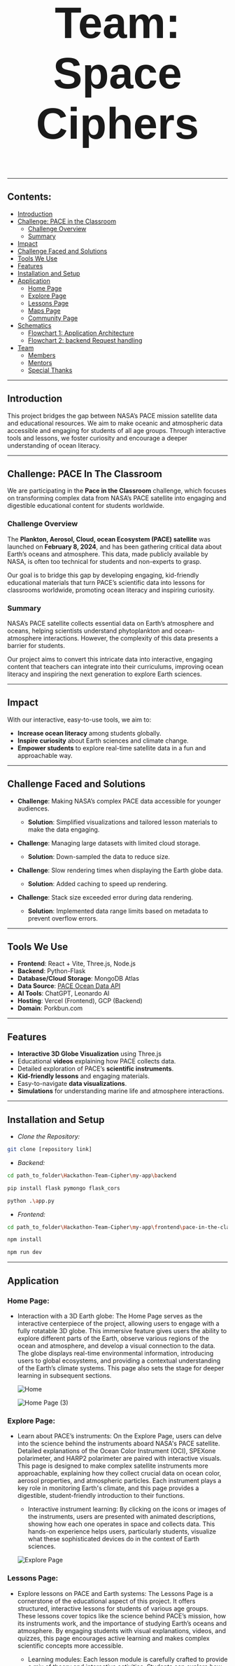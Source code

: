 <h1 align="center" style="font-size: 100px; font-family: 'Arial';"><strong> Team: Space Ciphers </strong></h1>

---

## Contents:

- [Introduction](#introduction)
- [Challenge: PACE in the Classroom](#challenge-pace-in-the-classroom)
  - [Challenge Overview](#challenge-overview)
  - [Summary](#summary)
- [Impact](#impact)
- [Challenge Faced and Solutions](#challenge-faced-and-solutions)
- [Tools We Use](#tools-we-use)
- [Features](#features)
- [Installation and Setup](#installation-and-setup)
- [Application](#application)
  - [Home Page](#home-page)
  - [Explore Page](#explore-page)
  - [Lessons Page](#lessons-page)
  - [Maps Page](#maps-page)
  - [Community Page](#community-page)
- [Schematics](#schematics)
  - [Flowchart 1: Application Architecture](#flowchart-1-application-architecture)
  - [Flowchart 2: backend Request handling](#flowchart-2-backend-request-handling)
- [Team](#team)
  - [Members](#members)
  - [Mentors](#mentors)
  - [Special Thanks](#special-thanks)

---

## Introduction

This project bridges the gap between NASA’s PACE mission satellite data and educational resources. We aim to make oceanic and atmospheric data accessible and engaging for students of all age groups. Through interactive tools and lessons, we foster curiosity and encourage a deeper understanding of ocean literacy.

---

## Challenge: PACE In The Classroom

We are participating in the **Pace in the Classroom** challenge, which focuses on transforming complex data from NASA’s PACE satellite into engaging and digestible educational content for students worldwide.

### Challenge Overview

The **Plankton, Aerosol, Cloud, ocean Ecosystem (PACE) satellite** was launched on **February 8, 2024**, and has been gathering critical data about Earth’s oceans and atmosphere. This data, made publicly available by NASA, is often too technical for students and non-experts to grasp.

Our goal is to bridge this gap by developing engaging, kid-friendly educational materials that turn PACE’s scientific data into lessons for classrooms worldwide, promoting ocean literacy and inspiring curiosity.

### Summary

NASA’s PACE satellite collects essential data on Earth’s atmosphere and oceans, helping scientists understand phytoplankton and ocean-atmosphere interactions. However, the complexity of this data presents a barrier for students. 

Our project aims to convert this intricate data into interactive, engaging content that teachers can integrate into their curriculums, improving ocean literacy and inspiring the next generation to explore Earth sciences.

---

## Impact

With our interactive, easy-to-use tools, we aim to:

- **Increase ocean literacy** among students globally.
- **Inspire curiosity** about Earth sciences and climate change.
- **Empower students** to explore real-time satellite data in a fun and approachable way.

---

## Challenge Faced and Solutions

- **Challenge**: Making NASA’s complex PACE data accessible for younger audiences.
  - **Solution**: Simplified visualizations and tailored lesson materials to make the data engaging.

- **Challenge**: Managing large datasets with limited cloud storage.
  - **Solution**: Down-sampled the data to reduce size.

- **Challenge**: Slow rendering times when displaying the Earth globe data.
  - **Solution**: Added caching to speed up rendering.

- **Challenge**: Stack size exceeded error during data rendering.
  - **Solution**: Implemented data range limits based on metadata to prevent overflow errors.

---

## Tools We Use

- **Frontend**: React + Vite, Three.js, Node.js
- **Backend**: Python-Flask
- **Database/Cloud Storage**: MongoDB Atlas
- **Data Source**: [PACE Ocean Data API](https://oceandata.sci.gsfc.nasa.gov/api/file_search/)
- **AI Tools**: ChatGPT, Leonardo AI
- **Hosting**: Vercel (Frontend), GCP (Backend)
- **Domain**: Porkbun.com

---

## Features

- **Interactive 3D Globe Visualization** using Three.js
- Educational **videos** explaining how PACE collects data.
- Detailed exploration of PACE’s **scientific instruments**.
- **Kid-friendly lessons** and engaging materials.
- Easy-to-navigate **data visualizations**.
- **Simulations** for understanding marine life and atmosphere interactions.

---

## Installation and Setup

- *Clone the Repository:* 

```bash
git clone [repository link]
```

- *Backend:* 

```bash
cd path_to_folder\Hackathon-Team-Cipher\my-app\backend
```

```bash
pip install flask pymongo flask_cors
```

```bash
python .\app.py
```
 
- *Frontend:* 

```bash
cd path_to_folder\Hackathon-Team-Cipher\my-app\frontend\pace-in-the-classroom
```

```bash
npm install
```

```bash
npm run dev
```

---

## Application

### Home Page:

- Interaction with a 3D Earth globe: The Home Page serves as the interactive centerpiece of the project, allowing users to engage with a fully rotatable 3D globe. This immersive feature gives users the ability to explore different parts of the Earth, observe various regions of the ocean and atmosphere, and develop a visual connection to the data. The globe displays real-time environmental information, introducing users to global ecosystems, and providing a contextual understanding of the Earth’s climate systems. This page also sets the stage for deeper learning in subsequent sections.

  ![Home](https://github.com/user-attachments/assets/2bea5b05-9d3c-4f30-b107-16a3d6fc80b7)

  ![Home Page (3)](https://github.com/user-attachments/assets/f0198700-5575-4e7a-a408-f732bdcc732f)

### Explore Page:

- Learn about PACE’s instruments: On the Explore Page, users can delve into the science behind the instruments aboard NASA's PACE satellite. Detailed explanations of the Ocean Color Instrument (OCI), SPEXone polarimeter, and HARP2 polarimeter are paired with interactive visuals. This page is designed to make complex satellite instruments more approachable, explaining how they collect crucial data on ocean color, aerosol properties, and atmospheric particles. Each instrument plays a key role in monitoring Earth's climate, and this page provides a digestible, student-friendly introduction to their functions.
  - Interactive instrument learning: By clicking on the icons or images of the instruments, users are presented with animated descriptions, showing how each one operates in space and collects data. This hands-on experience helps users, particularly students, visualize what these sophisticated devices do in the context of Earth sciences.
    
  ![Explore Page](https://github.com/user-attachments/assets/df82cf2d-3585-43a4-8401-f6d79e24b797)

### Lessons Page:

- Explore lessons on PACE and Earth systems: The Lessons Page is a cornerstone of the educational aspect of this project. It offers structured, interactive lessons for students of various age groups. These lessons cover topics like the science behind PACE’s mission, how its instruments work, and the importance of studying Earth’s oceans and atmosphere. By engaging students with visual explanations, videos, and quizzes, this page encourages active learning and makes complex scientific concepts more accessible.
  
  - Learning modules: Each lesson module is carefully crafted to provide a mix of theory and interactive activities. Students can explore how phytoplankton impacts ocean health, or how aerosols affect the atmosphere, by interacting with on-screen simulations and images. This makes it easier to understand how the data PACE gathers translates into real-world impacts on the environment.
    
  - Self-paced quizzes: After each lesson, students are encouraged to take quizzes to test their understanding. This reinforces learning and makes it more engaging for young minds.

  ![Lessons Page](https://github.com/user-attachments/assets/990a2d3b-73f8-48c3-82e3-f404717aa329)

  ![Lesson1 Page (1)](https://github.com/user-attachments/assets/0d70d257-a0cc-4b2f-9afb-d13992c5617a)

  ![Lesson3](https://github.com/user-attachments/assets/d249484b-0f0d-4119-9c7b-59f812289e8c)

  ![Lesson3 Page](https://github.com/user-attachments/assets/38e20309-395b-4e0c-a4b9-4f68857219a5)

### Maps Page:

- Visualize global data on Chlorophyll, Carbon, and Sea Surface Temperature: The Maps Page offers two distinct visualization tools to help users understand critical environmental data gathered by NASA's PACE satellite. It includes an interactive 3D Earth globe for spatial exploration and Graph Visualization for detailed temporal data analysis.

  - 3D Earth Globe: Users can interact with a fully rotatable 3D globe that displays real-time data for Chlorophyll concentrations, Carbon levels, and Sea Surface Temperature (SST). The 3D view allows users to explore global patterns and observe how ocean and atmospheric conditions vary across different regions of the planet. This visualization helps students and teachers connect large-scale environmental processes with specific geographic locations.
    
  - Graph Visualization: In addition to the 3D globe, the Maps Page also features a Graph Visualization tool that plots the mean values of environmental data, such as Chlorophyll and Carbon concentrations and Sea Surface temperature, over a 30-day period. The graphs display key trends and fluctuations in these metrics, helping users understand how environmental factors change over time. This feature allows students and educators to analyze temporal trends in ocean and atmospheric data.

  - Data insights: The combination of the 3D Earth globe and Graph Visualization offers users a comprehensive understanding of how PACE data translates into real-world impacts. While the 3D globe provides a global overview of Earth's climate and ecosystems, the graphs give a time-based perspective, enabling deeper insights into trends and variations over monthly periods.
    
  ![Globe](https://github.com/user-attachments/assets/febbcfed-cf88-43e0-a88e-5b6e2124a725)

  ![Graph](https://github.com/user-attachments/assets/4b724d43-281e-4fe2-af3b-693e38e98361)

### Community Page:

- Collaborative learning and idea sharing: The Community Page is designed to foster interaction between learners, educators, and contributors from around the world. It encourages the sharing of ideas, feedback, and projects based on the PACE data and learning materials. Users can upload their own projects, post questions, and engage in discussions with others working on similar topics, creating a sense of community and collaborative learning.
 
  - Global participation: The Community Page encourages participation from different parts of the world, making it a global platform for sharing knowledge about ocean literacy and environmental science.

  ![Community Page](https://github.com/user-attachments/assets/37bf811c-2685-4c3f-a2c4-873105f5e801)

---

## Schematics

### Flowchart 1: Application Architecture

This flowchart represents the architecture of an application with a focus on the interaction between the frontend, backend, and database.

1. **Application (Frontend)**
   - The application frontend is built using React and Vite, deployed on Vercel.
   - It handles user interactions and makes API requests to the backend.

2. **React + Vite Project on Vercel (Frontend)**
   - The frontend framework handles user inputs and sends API requests to the backend to process user interactions like authentication, data fetching, and saving.

3. **MongoDB (Database)**
   - MongoDB is used for database operations. It handles data retrieval, update, and delete operations in response to requests from the backend.

4. **User Interactions (Frontend)**
   - The user interacts with the frontend, which triggers authentication or data-related operations.
   - These operations are handled by API requests sent to the backend, which communicates with the database.

5. **Python Flask Project on GCP (Backend)**
   - The backend is a Python Flask project hosted on Google Cloud Platform (GCP).
   - It handles the API requests from the frontend, processes the data, and communicates with the MongoDB database to complete the requested operations.

6. **Flow of Data**
   - Data flows between the frontend, backend, and database through API requests.
   - The frontend initiates requests, the backend processes them, and the database responds with the necessary data. The backend sends the processed data back to the frontend for user display.

   ![Flow_Chart](https://github.com/user-attachments/assets/749a942d-cbee-4d24-9420-52cd9b31b545)

### Flowchart 2: Backend Request Handling

This flowchart outlines how backend requests are handled from user interactions to database queries and error handling.

1. **User Inputs and Interactions**
   - Users interact with the frontend by inputting data or making requests.

2. **API Requests to Backend**
   - The frontend sends API requests to the backend for processing.

3. **Handling Incoming Requests on Flask**
   - The Flask backend receives incoming requests and processes them accordingly.

4. **Database Operations**
   - The backend sends a query to the database to retrieve or update data based on the user request.

5. **Database**
   - The database processes the query and sends the requested data back to the backend.

6. **Backend Processing**
   - The backend processes the data and prepares it for sending back to the frontend.

7. **Flow of Data Between Frontend and Backend**
   - The data flows back to the frontend from the backend.

8. **Error Handling and Feedback Loops**
   - Any errors that occur during data processing are handled by the backend, and feedback is provided to the frontend.

9. **Displays on the Frontend**
   - The processed data is displayed on the frontend for the user to interact with. 

   ![Flowchart](https://github.com/user-attachments/assets/9efcb99a-8bef-4840-8c4a-f9c8fc59a8a3)

## Team

### Members:

- **Devanshu Mangal** - Frontend and Backend.
- **Ronit Rathod** - Backend, Database and Video Editor.
- **Dhairya Prajapati** - Frontend.
- **Manan Tarsariya** - Backend and Literature Survey.
- **Jit Prajapati** - Website Deployment.
- **Jainex Pumbhadiya** - Website Deployment.

We are student of 2nd Year, Computer Engineering Department, SCET, Surat.

### Mentors:

- **Mr. Nishant Painter** - CEO and Founder, Shivantra.
- **Prof. (Dr.) Bintu Kadhiwala** - Assistant Professor, Computer Engineering Department, SCET, Surat.

### Special Thanks:

- Special thanks to **Prof. Dhatri Pandya** (Assistant Professor, Computer Engineering Department, SCET, Surat) for her guidance. 
- Thanks to **NASA** for access to PACE satellite data.

---
